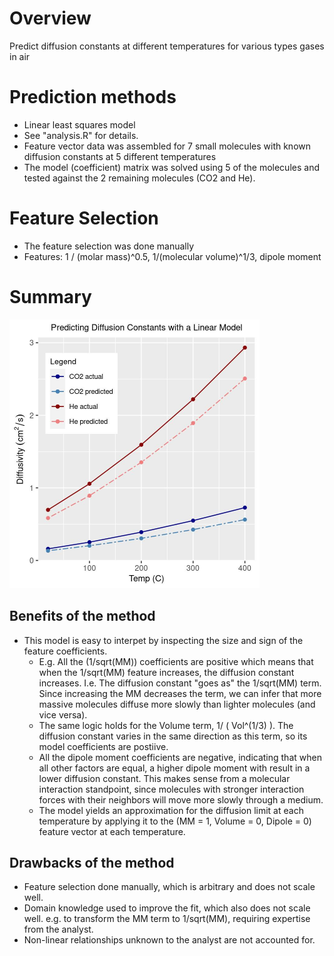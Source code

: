 # Overview
Predict diffusion constants at different temperatures for various types gases in air

# Prediction methods
- Linear least squares model
- See "analysis.R" for details. 
- Feature vector data was assembled for 7 small molecules with known diffusion constants at 5 different temperatures
- The model (coefficient) matrix was solved using 5 of the molecules and tested against the 2 remaining molecules (CO2 and He).

# Feature Selection
- The feature selection was done manually 
- Features: 1 / (molar mass)^0.5, 1/(molecular volume)^1/3, dipole moment

# Summary
<img src="model_predictions.jpg" width="400" height="430">

## Benefits of the method
- This model is easy to interpet by inspecting the size and sign of the feature coefficients. 
  - E.g. All the (1/sqrt(MM)) coefficients are positive which means that when the 1/sqrt(MM) feature increases, the diffusion constant increases. I.e. The diffusion constant "goes as" the 1/sqrt(MM) term. Since increasing the MM decreases the term, we can infer that more massive molecules diffuse more slowly than lighter molecules (and vice versa).
  - The same logic holds for the Volume term, 1/ ( Vol^(1/3) ). The diffusion constant varies in the same direction as this term, so its model coefficients are postiive.
  - All the dipole moment coefficients are negative, indicating that when all other factors are equal, a higher dipole moment with result in a lower diffusion constant. This makes sense from a molecular interaction standpoint, since molecules with stronger interaction forces with their neighbors will move more slowly through a medium. 
  - The model yields an approximation for the diffusion limit at each temperature by applying it to the (MM = 1, Volume = 0, Dipole = 0) feature vector at each temperature. 

## Drawbacks of the method
- Feature selection done manually, which is arbitrary and does not scale well.
- Domain knowledge used to improve the fit, which also does not scale well. e.g. to transform the MM term to 1/sqrt(MM), requiring expertise from the analyst.
- Non-linear relationships unknown to the analyst are not accounted for.
